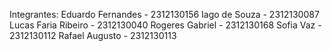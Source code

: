 Integrantes:
Eduardo Fernandes - 2312130156
Iago de Souza - 2312130087
Lucas Faria Ribeiro - 2312130040
Rogeres Gabriel - 2312130168
Sofia Vaz - 2312130112
Rafael Augusto - 2312130113
